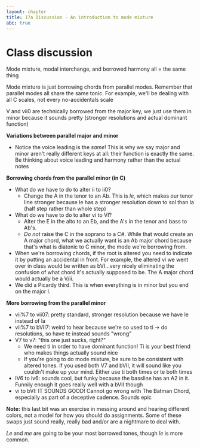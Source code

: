 ```yaml
---
layout: chapter
title: 17a Discussion - An introduction to mode mixture
abc: true
---
```


# Class discussion

Mode mixture, modal interchange, and borrowed harmony all = the same thing

Mode mixture is just borrowing chords from parallel modes. Remember that parallel modes all share the same tonic. For example, we'll be dealing with all C scales, not every no-accidentals scale

V and vii0 are technically borrowed from the major key, we just use them in minor because it sounds pretty (stronger resolutions and actual dominant function)

**Variations between parallel major and minor**
- Notice the voice leading is the *same*! This is why we say major and minor aren't really different keys at all: their function is exactly the same. Be thinking about voice leading and harmony rather than the actual notes

**Borrowing chords from the parallel minor (in C)**
- What do we have to do to alter ii to ii0?
  - Change the A in the tenor to an Ab. This is *le*, which makes our tenor line stronger because le has a stronger resolution down to sol than la (half step rather than whole step)
- What do we have to do to alter vi to VI?
  - Alter the E in the alto to an Eb, and the A's in the tenor and bass to Ab's.
  - *Do not* raise the C in the soprano to a C#. While that would create an A major chord, what we actually want is an Ab major chord because that's what is diatonic to C minor, the mode we're borrowing from.
- When we're borrowing chords, if the root is altered you need to indicate it by putting an accidental in front. For example, the altered vi we went over in class would be written as bVI...very nicely eliminating the confusion of what chord it's actually supposed to be. The A major chord would actually be a V/ii.
- We did a Picardy third. This is when everything is in minor but you end on the major I.

**More borrowing from the parallel minor**
- vii%7 to vii07: pretty standard, stronger resolution because we have le instead of la
- vii%7 to bVII7: weird to hear because we're so used to ti -> do resolutions, so have te instead sounds "wrong"
- V7 to v7: "this one just sucks, right?"
  - We need ti in order to have dominant function! Ti is your best friend who makes things actually sound nice
  - If you're going to do mode mixture, be sure to be consistent with altered tones. If you used both V7 and bVII, it will sound like you couldn't make up your mind. Either use ti both times or te both times
- IV6 to iv6: sounds cool, but funky because the bassline has an A2 in it. Funnily enough it goes really well with a bVII though
- vi to bVI: IT SOUNDS GOOD! Cannot go wrong with The Batman Chord, especially as part of a deceptive cadence. Sounds epic

**Note:** this last bit was an exercise in messing around and hearing different colors, not a model for how you should do assignments. Some of these swaps just sound really, really bad and/or are a nightmare to deal with.

*Le* and *me* are going to be your most borrowed tones, though *le* is more common.
